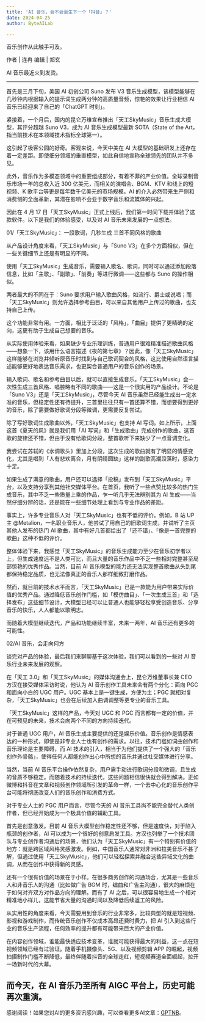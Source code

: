 ```yaml
---
title: 'AI 音乐，会不会诞生下一个「抖音」？'
date: 2024-04-25
author: ByteAILab

---
```


音乐创作从此触手可及。

作者 | 连冉
编辑 | 郑玄

AI 音乐最近火到发烫。

---


首先是三月下旬，美国 AI 初创公司 Suno 发布 V3 音乐生成模型，该模型能够在几秒钟内根据输入的提示词生成两分钟的高质量音频，惊艳的效果让行业相信 AI 音乐已经迎来了自己的「ChatGPT 时刻」。

紧接着，一个月后，国内的昆仑万维宣布推出「天工SkyMusic」音乐生成大模型，其评分超越 Suno V3，成为 AI 音乐生成模型最新 SOTA（State of the Art，指当前技术在本领域技术指标全球第一）。

这引起了极客公园的好奇。客观来说，今天中美在 AI 大模型的基础研发上还存在着一定差距。即使细分领域的垂直模型，如此自信地宣称全球领先的团队并不多见。

此外，音乐作为多模态领域中的重要组成部分，有着不菲的产业价值。全球录制音乐市场一年的总收入近 300 亿美元，而相关的演唱会、BGM、KTV 和线上的短视频、K 歌平台等更是每年数千亿美元的市场规模。AI 的介入必然带来生产侧和消费侧的全面革新，其潜在影响不会亚于数字音乐和流媒体的兴起。

因此在 4 月 17 日「天工SkyMusic」正式上线后，我们第一时间下载并体验了这款软件。以下是我们的体验感受，以及对 AI 音乐未来发展的一点想法。

01/「天工SkyMusic」：
一段歌词，几秒生成
三首不同风格的歌曲

从产品设计角度来看，「天工SkyMusic」与「Suno V3」在多个方面相似，但在一些关键细节上还是有明显的不同。

使用「天工SkyMusic」生成音乐，需要输入歌名、歌词，同时可以通过添加段落信息，比如「主歌」、「副歌」、「前奏」等进行微调——这些都与 Suno 的操作相似。

两者最大的不同在于：Suno 要求用户输入歌曲风格，如流行、爵士或说唱；而「天工SkyMusic」则允许选择参考曲目，可以来自其他用户上传过的歌曲，也支持自己上传。

这个功能非常有用。一方面，相比于泛泛的「风格」，「曲目」提供了更精确的定向，这更有助于生成自己想要的音乐。

从实际使用体验来看，如果缺少专业乐理训练，普通用户很难精准描述歌曲风格——想象一下，该用什么语言描述《夜的第七章》？因此，像「天工SkyMusic」这样能够在浏览并倾听原音乐时找到与自己歌词契合的风格，这比使用自然语言描述能够更好地表达音乐需求，也更契合普通用户的音乐创作的场景。

输入歌词、歌名和参考曲目以后，就可以直接生成音乐。「天工SkyMusic」会一次性生成三首风格、唱腔略有不同的歌曲——这是一个很实用的产品设计。不论是「Suno V3」还是「天工SkyMusic」，尽管今天 AI 音乐虽然已经能生成出一定水准的音乐，但稳定性还有待提升，三首里往往只有一首还算不错，而想要得到更好的音乐，除了需要做好歌词分段等微调，更需要反复尝试。

除了写好歌词生成歌曲以外，「天工SkyMusic」也支持 AI 写词。如上所示，上面这首《夏天的风》就是我们用「AI 写词」和「生成歌曲」完成创作的歌曲。这首歌的旋律还不错，但由于没有给歌词分段，整首歌听下来缺少了一点音调变化。

我尝试在苏轼的《水调歌头》里加上分段，这次生成的歌曲就有了明显的情感变化，尤其是唱到「人有悲欢离合，月有阴晴圆缺」这样的副歌高潮段落时，感染力十足。

如果生成了满意的歌曲，用户还可以选择「投稿」发布到「天工SkyMusic」平台，以及支持分享到其他社交媒体平台。在首页，我听了一些点赞比较多的热门生成音乐，其中不乏一些质量上乘的作品，乍一听几乎无法辨别其为 AI 生成——当然仔细分辨的话，还是能在一些细节处理上看到与专业作品的差距。

事实上，许多专业音乐人对「天工SkyMusic」也有不低的评价。例如，B 站 UP 主 @Metalion，一名职业音乐人，他尝试了用自己的旧歌词生成，并试听了主页其他人发布的热门 AI 歌曲，其中有好几首都给出了「还不错」、「像是一首完整的歌曲」这种不低的评价。

整体体验下来，我感觉「天工SkyMusic」的音乐生成能力至少在音乐初学者以上，但生成速度远不是人类可比，而且大量的音乐作品中不乏一些相对完整甚至局部惊艳的优秀作品。当然，目前 AI 音乐模型的能力还无法实现整首歌曲从头到尾都保持稳定品质，也无法像真正的音乐人那样细致打磨作品。

然而，就目前的技术水平而言，「天工SkyMusic」已是一款能为用户带来实际价值的优秀产品。通过降低音乐创作门槛，如「模仿曲目」、「一次生成三首」和「选择发布」这些细节设计，大模型已经可以让普通人也能够轻松享受创造音乐、分享音乐的快乐，人人都能以歌明志。

而随着大模型继续迭代，产品和功能继续丰富，未来一两年，AI 音乐还有更多的可能性。

02/AI 音乐，会走向何方

谈完对产品的体验，最后我们来聊聊基于这次体验，我们可以看到的一些对 AI 音乐行业未来发展的观察。

在「天工 3.0」和「天工SkyMusic」的媒体沟通会上，昆仑万维董事长兼 CEO 方汉在接受媒体采访时说，他认为 AI 音乐创作工具未来会有两个分化：面向 PGC 和面向小白的 UGC 用户。UGC 基本上是一键生成，方便为主；PGC 就相对复杂，「天工SkyMusic」也会在后续加入曲调调整等更专业的音乐工具。

「天工SkyMusic」这样的产品，今天对 UGC 和 PGC 而言都有一定的价值，并在可预见的未来，技术会向两个不同的方向持续迭代。

对于普通 UGC 用户，AI 音乐生成主要提供的还是娱乐价值。音乐创作是情感表达的一种形式，即使是非专业人士也有创作的需求。以往，技术门槛如词曲创作和音乐理论是主要障碍，而 AI 技术的引入，相当于为他们提供了一个强大的「音乐创作外骨骼」，使得任何人都能创作出心中所想的音乐并通过社交媒体进行分享。

当然，当前 AI 音乐平台操作依然复杂，用户需手动进行歌词分段和微调，且生成的音质不够稳定。而随着技术的持续迭代，这些问题相信很快就会得到解决。正如微博和抖音在文章和视频创作领域所引发的革命一样，一个去中心化的音乐创作平台可能将彻底改变人们的音乐创作和消费方式。

对于专业人士的 PGC 用户而言，尽管今天的 AI 音乐工具尚不能完全替代人类创作者，但已经开始成为一个极具价值的辅助工具。

首先是创意激发。目前 AI 音乐大模型创作稳定性还不够，但是速度快，对于陷入瓶颈的创作者，AI 可以成为一个很好的创意启发工具。方汉也列举了一个技术团队与专业创作者沟通后的场景，他们认为「天工SkyMusic」有一个特别有价值的地方：就是跨区域风格灵感激发。例如，中国音乐人通常对非洲和拉美音乐不甚了解，但通过使用「天工SkyMusic」，他们可以轻松探索并融合这些异域文化的曲调，从而在创作中获得新的灵感。

还有一个很有价值的场景在于小样。在很多商务创作的沟通场合，尤其是一些音乐人和非音乐人的沟通（比如做广告 BGM 时，编曲和广告主沟通），很大的麻烦在于如何对齐双方对作品方向的理解。而有了 AI 之后，可以很容易地生成一个相对精准地小样儿，这能节省大量的沟通时间以及降低后续返工的风险。

从实用性的角度来看，今天需要用到音乐的行业非常多，比较典型的就是短视频、影视和游戏制作，而传统音乐创作不仅成本高昂还费时费力，把 AI 引入到这些行业的音乐生产流程，任何效率的提升都有可能带来巨大的产业价值。

在内容创作领域，谁能最快适应技术变革，谁就可能获得最大的利益，这一点在短视频领域已经有过验证。随着手机摄像头、5G、以及视频剪辑 APP 的崛起，视频拍摄制作门槛不断降低，最终伴随着抖音的全球走红，短视频赛道全面崛起，拉开一场新时代的大幕。

而今天，在 AI 音乐乃至所有 AIGC 平台上，历史可能再次重演。
---
感谢阅读！如果您对AI的更多资讯感兴趣，可以查看更多AI文章：[GPTNB](https://gptnb.com)。